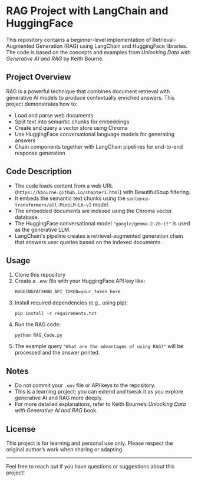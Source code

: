 # RAG Project with LangChain and HuggingFace

This repository contains a beginner-level implementation of Retrieval-Augmented Generation (RAG) using LangChain and HuggingFace libraries. The code is based on the concepts and examples from *Unlocking Data with Generative AI and RAG* by Keith Bourne.

## Project Overview

RAG is a powerful technique that combines document retrieval with generative AI models to produce contextually enriched answers. This project demonstrates how to:

- Load and parse web documents
- Split text into semantic chunks for embeddings
- Create and query a vector store using Chroma
- Use HuggingFace conversational language models for generating answers
- Chain components together with LangChain pipelines for end-to-end response generation

## Code Description

- The code loads content from a web URL (`https://kbourne.github.io/chapter1.html`) with BeautifulSoup filtering.
- It embeds the semantic text chunks using the `sentence-transformers/all-MiniLM-L6-v2` model.
- The embedded documents are indexed using the Chroma vector database.
- The HuggingFace conversational model `"google/gemma-2-2b-it"` is used as the generative LLM.
- LangChain's pipeline creates a retrieval-augmented generation chain that answers user queries based on the indexed documents.

## Usage

1. Clone this repository  
2. Create a `.env` file with your HuggingFace API key like:  
    ```
    HUGGINGFACEHUB_API_TOKEN=your_token_here
    ```
3. Install required dependencies (e.g., using pip):  
    ```
    pip install -r requirements.txt
    ```
4. Run the RAG code:  
    ```
    python RAG_Code.py
    ```
5. The example query `"What are the advantages of using RAG?"` will be processed and the answer printed.

## Notes

- Do not commit your `.env` file or API keys to the repository.
- This is a learning project; you can extend and tweak it as you explore generative AI and RAG more deeply.
- For more detailed explanations, refer to Keith Bourne’s *Unlocking Data with Generative AI and RAG* book.

## License

This project is for learning and personal use only. Please respect the original author’s work when sharing or adapting.

---

Feel free to reach out if you have questions or suggestions about this project!
